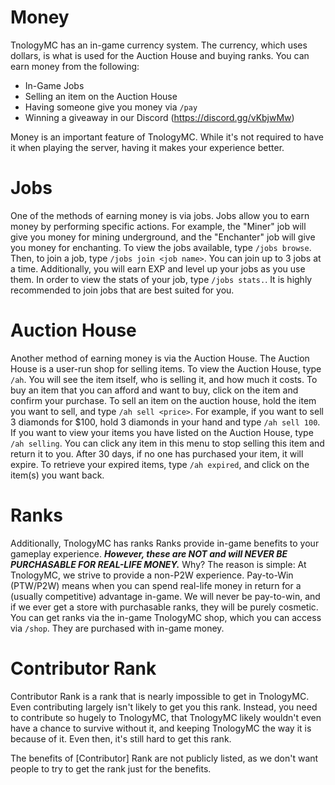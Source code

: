 # Money

TnologyMC has an in-game currency system. The currency, which uses dollars, is what is used for the Auction House and buying ranks. You can earn money from the following:

- In-Game Jobs
- Selling an item on the Auction House
- Having someone give you money via `/pay`
- Winning a giveaway in our Discord (https://discord.gg/vKbjwMw)

Money is an important feature of TnologyMC. While it's not required to have it when playing the server, having it makes your experience better.



# Jobs

One of the methods of earning money is via jobs. Jobs allow you to earn money by performing specific actions. For example, the "Miner" job will give you money for mining underground, and the "Enchanter" job will give you money for enchanting. To view the jobs available, type `/jobs browse`. Then, to join a job, type `/jobs join <job name>`. You can join up to 3 jobs at a time. Additionally, you will earn EXP and level up your jobs as you use them. In order to view the stats of your job, type `/jobs stats.`. It is highly recommended to join jobs that are best suited for you.




# Auction House

Another method of earning money is via the Auction House. The Auction House is a user-run shop for selling items. To view the Auction House, type `/ah`. You will see the item itself, who is selling it, and how much it costs. To buy an item that you can afford and want to buy, click on the item and confirm your purchase. To sell an item on the auction house, hold the item you want to sell, and type `/ah sell <price>`. For example, if you want to sell 3 diamonds for $100, hold 3 diamonds in your hand and type `/ah sell 100`. If you want to view your items you have listed on the Auction House, type `/ah selling`. You can click any item in this menu to stop selling this item and return it to you. After 30 days, if no one has purchased your item, it will expire. To retrieve your expired items, type `/ah expired`, and click on the item(s) you want back.




# Ranks


Additionally, TnologyMC has ranks Ranks provide in-game benefits to your gameplay experience. **_However, these are NOT and will NEVER BE PURCHASABLE FOR REAL-LIFE MONEY._** Why? The reason is simple: At TnologyMC, we strive to provide a non-P2W experience. Pay-to-Win (PTW/P2W) means when you can spend real-life money in return for a (usually competitive) advantage in-game. We will never be pay-to-win, and if we ever get a store with purchasable ranks, they will be purely cosmetic. You can get ranks via the in-game TnologyMC shop, which you can access via `/shop`. They are purchased with in-game money.




# Contributor Rank

Contributor Rank is a rank that is nearly impossible to get in TnologyMC. Even contributing largely isn't likely to get you this rank. Instead, you need to contribute so hugely to TnologyMC, that TnologyMC likely wouldn't even have a chance to survive without it, and keeping TnologyMC the way it is because of it. Even then, it's still hard to get this rank.

The benefits of [Contributor] Rank are not publicly listed, as we don't want people to try to get the rank just for the benefits.